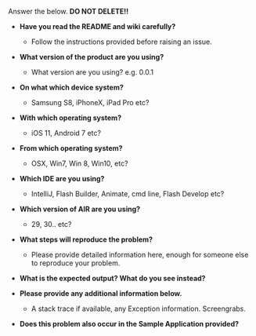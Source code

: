 Answer the below. **DO NOT DELETE!!**

- **Have you read the README and wiki carefully?**
    - Follow the instructions provided before raising an issue.
    
- **What version of the product are you using?**
    - What version are you using?
    e.g. 0.0.1

- **On what which device system?**
    - Samsung S8, iPhoneX, iPad Pro etc?

- **With which operating system?**
    - iOS 11, Android 7 etc?

- **From which operating system?**
    - OSX, Win7, Win 8, Win10, etc?

- **Which IDE are you using?**
    - IntelliJ, Flash Builder, Animate, cmd line, Flash Develop etc?

- **Which version of AIR are you using?**
    - 29, 30.. etc?

- **What steps will reproduce the problem?**
    - Please provide detailed information here, enough for someone else to reproduce your problem.

- **What is the expected output? What do you see instead?**

- **Please provide any additional information below.**
    - A stack trace if available, any Exception information. Screengrabs.

- **Does this problem also occur in the Sample Application provided?**
